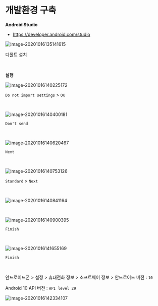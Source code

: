 # 개발환경 구축

**Android Studio**

-   https://developer.android.com/studio

![image-20201016135141615](00_개발환경_구축.assets/image-20201016135141615.png)  

디폴트 설치

<br>

**실행**

![image-20201016140225172](00_개발환경_구축.assets/image-20201016140225172.png)  

`Do not import settings` > `OK`

<br>

![image-20201016140400181](00_개발환경_구축.assets/image-20201016140400181.png)  

`Don't send`

<br>

![image-20201016140620467](00_개발환경_구축.assets/image-20201016140620467.png)  

`Next`

<br>

![image-20201016140753126](00_개발환경_구축.assets/image-20201016140753126.png)  

`Standard` > `Next`

<br>

![image-20201016140841164](00_개발환경_구축.assets/image-20201016140841164.png)  

<br>

![image-20201016140900395](00_개발환경_구축.assets/image-20201016140900395.png)  

`Finish`

<br>

![image-20201016141655169](00_개발환경_구축.assets/image-20201016141655169.png)  

`Finish`

<br>

안드로이드폰 > 설정 > 휴대전화 정보 > 소프트웨어 정보 > 안드로이드 버전 : `10`

Android 10 API 버전 : `API level 29`

![image-20201016142334107](00_개발환경_구축.assets/image-20201016142334107.png)  